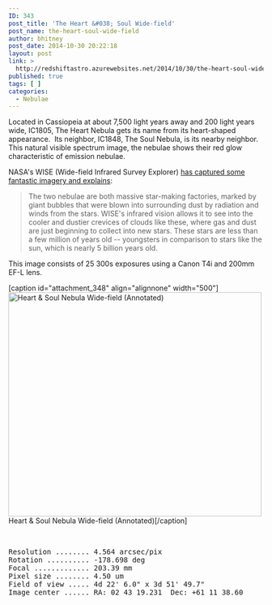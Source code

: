 ```yaml
---
ID: 343
post_title: 'The Heart &#038; Soul Wide-field'
post_name: the-heart-soul-wide-field
author: bhitney
post_date: 2014-10-30 20:22:18
layout: post
link: >
  http://redshiftastro.azurewebsites.net/2014/10/30/the-heart-soul-wide-field/
published: true
tags: [ ]
categories:
  - Nebulae
---
```

Located in Cassiopeia at about 7,500 light years away and 200 light years wide, IC1805, The Heart Nebula gets its name from its heart-shaped appearance.  Its neighbor, IC1848, The Soul Nebula, is its nearby neighbor.  This natural visible spectrum image, the nebulae shows their red glow characteristic of emission nebulae.

NASA's WISE (Wide-field Infrared Survey Explorer) <a href="http://www.nasa.gov/mission_pages/WISE/multimedia/wiseimage20100524.html" target="_blank" rel="noopener">has captured some fantastic imagery and explains</a>:
<blockquote>The two nebulae are both massive star-making factories, marked by giant bubbles that were blown into surrounding dust by radiation and winds from the stars. WISE's infrared vision allows it to see into the cooler and dustier crevices of clouds like these, where gas and dust are just beginning to collect into new stars. These stars are less than a few million of years old -- youngsters in comparison to stars like the sun, which is nearly 5 billion years old.</blockquote>
This image consists of 25 300s exposures using a Canon T4i and 200mm EF-L lens.

[caption id="attachment_348" align="alignnone" width="500"]<a href="http://redshiftastro.azurewebsites.net/wp-content/uploads/2015/11/Heart-Nebula-Wide-1600-Annotated.jpg"><img class="size-medium wp-image-348" src="http://redshiftastro.azurewebsites.net/wp-content/uploads/2015/11/Heart-Nebula-Wide-1600-Annotated-500x442.jpg" alt="Heart &amp; Soul Nebula Wide-field (Annotated)" width="500" height="442" /></a> Heart &amp; Soul Nebula Wide-field (Annotated)[/caption]

&nbsp;
<pre>Resolution ........ 4.564 arcsec/pix
Rotation .......... -178.698 deg
Focal ............. 203.39 mm
Pixel size ........ 4.50 um
Field of view ..... 4d 22' 6.0" x 3d 51' 49.7"
Image center ...... RA: 02 43 19.231  Dec: +61 11 38.60
</pre>